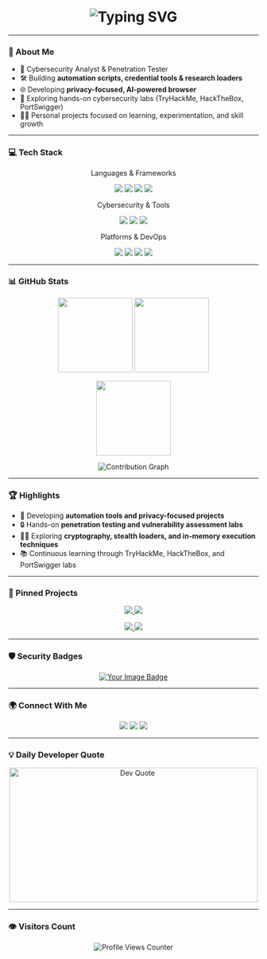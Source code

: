 <!-- Profile README -->

<h1 align="center"> 
  <img src="https://readme-typing-svg.herokuapp.com?font=Fira+Code&size=28&duration=3000&pause=1000&color=00CC7A&center=true&vCenter=true&width=700&lines=Hi+👋,+I'm+Dada;Cybersecurity+Analyst;Penetration+Tester;Developer+of+Privacy+Tools;Automation+Scripts+Builder" alt="Typing SVG" />
</h1>

---

### 🎯 About Me
- 🔐 Cybersecurity Analyst & Penetration Tester  
- 🛠️ Building **automation scripts, credential tools & research loaders**  
- 🌐 Developing **privacy-focused, AI-powered browser**  
- 📖 Exploring hands-on cybersecurity labs (TryHackMe, HackTheBox, PortSwigger)  
- 🧑‍💻 Personal projects focused on learning, experimentation, and skill growth  

---

### 💻 Tech Stack

<p align="center">Languages & Frameworks</p>
<p align="center">
  <img src="https://img.shields.io/badge/Python-3776AB?style=for-the-badge&logo=python&logoColor=white" />
  <img src="https://img.shields.io/badge/C++-00599C?style=for-the-badge&logo=cplusplus&logoColor=white" />
  <img src="https://img.shields.io/badge/Rust-000000?style=for-the-badge&logo=rust&logoColor=white" />
  <img src="https://img.shields.io/badge/JavaScript-F7DF1E?style=for-the-badge&logo=javascript&logoColor=black" />
</p>

<p align="center">Cybersecurity & Tools</p>
<p align="center">
  <img src="https://img.shields.io/badge/Burp%20Suite-FF6F00?style=for-the-badge&logo=burpsuite&logoColor=white" />
  <img src="https://img.shields.io/badge/Wireshark-1679A7?style=for-the-badge&logo=wireshark&logoColor=white" />
  <img src="https://img.shields.io/badge/Metasploit-2E8B57?style=for-the-badge&logo=metasploit&logoColor=white" />
</p>

<p align="center">Platforms & DevOps</p>
<p align="center">
  <img src="https://img.shields.io/badge/AWS-232F3E?style=for-the-badge&logo=amazonaws&logoColor=white" />
  <img src="https://img.shields.io/badge/Linux-FCC624?style=for-the-badge&logo=linux&logoColor=black" />
  <img src="https://img.shields.io/badge/Docker-2496ED?style=for-the-badge&logo=docker&logoColor=white" />
  <img src="https://img.shields.io/badge/Git-F05032?style=for-the-badge&logo=git&logoColor=white" />
</p>

---

### 📊 GitHub Stats

<p align="center">
  <img src="https://github-readme-stats.vercel.app/api?username=M41N-CH4R4C73R&show_icons=true&theme=tokyonight" height="150"/>
  <img src="https://streak-stats.demolab.com?user=M41N-CH4R4C73R&theme=tokyonight&hide_border=false" height="150"/>
</p>

<p align="center">
  <img src="https://github-readme-stats.vercel.app/api/top-langs/?username=M41N-CH4R4C73R&layout=compact&theme=tokyonight" height="150"/>
</p>

<p align="center">
  <img src="https://github-readme-activity-graph.vercel.app/graph?username=M41N-CH4R4C73R&theme=tokyo-night" alt="Contribution Graph"/>
</p>

---

### 🏆 Highlights
- 🚀 Developing **automation tools and privacy-focused projects**  
- 🔒 Hands-on **penetration testing and vulnerability assessment labs**  
- 🧑‍💻 Exploring **cryptography, stealth loaders, and in-memory execution techniques**  
- 📚 Continuous learning through TryHackMe, HackTheBox, and PortSwigger labs  

---

### 📌 Pinned Projects

<p align="center">
  <a href="https://github.com/M41N-CH4R4C73R/credential-hunter">
    <img src="https://github-readme-stats.vercel.app/api/pin/?username=M41N-CH4R4C73R&repo=credential-hunter&theme=tokyonight" />
  </a>
  <a href="https://github.com/M41N-CH4R4C73R/stealth-loader">
    <img src="https://github-readme-stats.vercel.app/api/pin/?username=M41N-CH4R4C73R&repo=stealth-loader&theme=tokyonight" />
  </a>
</p>

<p align="center">
  <a href="https://github.com/M41N-CH4R4C73R/ai-browser">
    <img src="https://github-readme-stats.vercel.app/api/pin/?username=M41N-CH4R4C73R&repo=ai-browser&theme=tokyonight" />
  </a>
  <a href="https://github.com/M41N-CH4R4C73R/ctf-labs">
    <img src="https://github-readme-stats.vercel.app/api/pin/?username=M41N-CH4R4C73R&repo=ctf-labs&theme=tokyonight" />
  </a>
</p>

---

### 🛡️ Security Badges

<p align="center">
  <a href="https://tryhackme.com/p/M41NxxCH4R4C73R<img width="450" height="46" alt="image" src="https://github.com/user-attachments/assets/6395b619-3189-4461-bfcc-a972c087026e" />
    <img src="https://tryhackme-badges.s3.amazonaws.com/M41N.CH4R4C73R.png" alt="Your Image Badge" />
  </a>
</p>

---

### 🌍 Connect With Me
<p align="center">
  <a href="https://www.linkedin.com/comm/mynetwork/discovery-see-all?usecase=PEOPLE_FOLLOWS&followMember=dada-lateef"><img src="https://img.shields.io/badge/LinkedIn-%230A66C2.svg?style=for-the-badge&logo=linkedin&logoColor=white"/></a>
  <a href="x.com/iamthe_chaser"><img src="https://img.shields.io/badge/Twitter-%23000000.svg?style=for-the-badge&logo=x&logoColor=white"/></a>
  <a href="dadalateef.com"><img src="https://img.shields.io/badge/Portfolio-%23FF4088.svg?style=for-the-badge&logo=google-chrome&logoColor=white"/></a>
</p>

---

### 💡 Daily Developer Quote
<p align="center">
  <img src="https://quotes-github-readme.vercel.app/api?type=compact&theme=radical"
       alt="Dev Quote" width="500" height="270"/>
</p>

---

### 👁️ Visitors Count
<p align="center">
  <img src="https://komarev.com/ghpvc/?username=M41N-CH4R4C73R&style=flat-square&color=00F79D" alt="Profile Views Counter"/>
</p>
